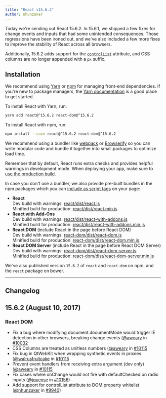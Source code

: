 ```yaml
---
title: "React v15.6.2"
author: nhunzaker
---
```


Today we're sending out React 15.6.2. In 15.6.1, we shipped a few fixes for change events and inputs that had some unintended consequences. Those regressions have been ironed out, and we've also included a few more fixes to improve the stability of React across all browsers.

Additionally, 15.6.2 adds support for the [`controlList`](https://developers.google.com/web/updates/2017/03/chrome-58-media-updates#controlslist) attribute, and CSS columns are no longer appended with a `px` suffix.

## Installation

We recommend using [Yarn](https://yarnpkg.com/) or [npm](https://www.npmjs.com/) for managing front-end dependencies. If you're new to package managers, the [Yarn documentation](https://yarnpkg.com/en/docs/getting-started) is a good place to get started.

To install React with Yarn, run:

```bash
yarn add react@^15.6.2 react-dom@^15.6.2
```

To install React with npm, run:

```bash
npm install --save react@^15.6.2 react-dom@^15.6.2
```

We recommend using a bundler like [webpack](https://webpack.js.org/) or [Browserify](http://browserify.org/) so you can write modular code and bundle it together into small packages to optimize load time.

Remember that by default, React runs extra checks and provides helpful warnings in development mode. When deploying your app, make sure to [use the production build](/react/docs/optimizing-performance.html#use-the-production-build).

In case you don't use a bundler, we also provide pre-built bundles in the npm packages which you can [include as script tags](/react/docs/installation.html#using-a-cdn) on your page:

* **React**<br/>
  Dev build with warnings: [react/dist/react.js](https://unpkg.com/react@15.6.2/dist/react.js)<br/>
  Minified build for production: [react/dist/react.min.js](https://unpkg.com/react@15.6.2/dist/react.min.js)<br/>
* **React with Add-Ons**<br/>
  Dev build with warnings: [react/dist/react-with-addons.js](https://unpkg.com/react@15.6.2/dist/react-with-addons.js)<br/>
  Minified build for production: [react/dist/react-with-addons.min.js](https://unpkg.com/react@15.5.0/dist/react-with-addons.min.js)<br/>
* **React DOM** (include React in the page before React DOM)<br/>
  Dev build with warnings: [react-dom/dist/react-dom.js](https://unpkg.com/react-dom@15.6.2/dist/react-dom.js)<br/>
  Minified build for production: [react-dom/dist/react-dom.min.js](https://unpkg.com/react-dom@15.6.2/dist/react-dom.min.js)<br/>
* **React DOM Server** (include React in the page before React DOM Server)<br/>
  Dev build with warnings: [react-dom/dist/react-dom-server.js](https://unpkg.com/react-dom@15.6.2/dist/react-dom-server.js)<br/>
  Minified build for production: [react-dom/dist/react-dom-server.min.js](https://unpkg.com/react-dom@15.6.2/dist/react-dom-server.min.js)<br/>

We've also published version `15.6.2` of `react` and `react-dom` on npm, and the `react` package on bower.

---

## Changelog

## 15.6.2 (August 10, 2017)

### React DOM

* Fix a bug where modifying document.documentMode would trigger IE detection in other browsers, breaking change events ([@aweary](https://github.com/aweary) in [#10032](https://github.com/facebook/react/pull/10032)
* CSS Columns are treated as unitless numbers ([@aweary](https://github.com/aweary) in [#10115](https://github.com/facebook/react/pull/10115)
* Fix bug in QtWebKit when wrapping synthetic events in proxies ([@walrusfruitcake](https://github.com/walrusfruitcake) in [#10115](https://github.com/facebook/react/pull/10011)
* Prevent event handlers from receiving extra argument (dev only) ([@aweary](https://github.com/aweary) in [#10115](https://github.com/facebook/react/pull/8363)
* Fix cases where onChange would not fire with defaultChecked on radio inputs ([@jquense](https://github.com/jquense) in [#10156](https://github.com/facebook/react/pull/10156))
* Add support for controlList attribute to DOM property whitelist ([@nhunzaker](https://github.com/nhunzaker) in [#9940](https://github.com/facebook/react/pull/9940))
